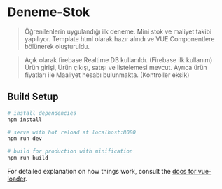 # Deneme-Stok

> Öğrenilenlerin uygulandığı ilk deneme. Mini stok ve maliyet takibi yapılıyor. Template html olarak hazır alındı ve VUE Componentlere bölünerek oluşturuldu.

> Açık olarak firebase Realtime DB kullanıldı. (Firebase ilk kullanım)
> Ürün girişi, Ürün çıkışı, satışı ve listelemesi mevcut.
> Ayrıca ürün fiyatları ile Maaliyet hesabı bulunmakta. (Kontroller eksik)


## Build Setup

```bash
# install dependencies
npm install

# serve with hot reload at localhost:8080
npm run dev

# build for production with minification
npm run build
```

For detailed explanation on how things work, consult the [docs for vue-loader](http://vuejs.github.io/vue-loader).
